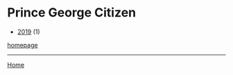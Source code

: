 # Prince George Citizen

  * [2019](./prince-george-citizen-2019.md) (1)

[homepage](https://www.princegeorgecitizen.com/)

----

[Home](../index.md)
